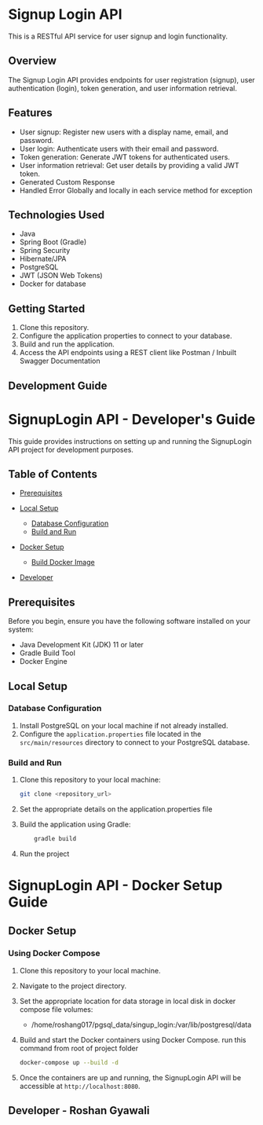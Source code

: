 # Signup Login API

This is a RESTful API service for user signup and login functionality.

## Overview

The Signup Login API provides endpoints for user registration (signup), user authentication (login), token generation, and user information retrieval.

## Features

- User signup: Register new users with a display name, email, and password.
- User login: Authenticate users with their email and password.
- Token generation: Generate JWT tokens for authenticated users.
- User information retrieval: Get user details by providing a valid JWT token.
- Generated Custom Response
- Handled Error Globally and locally in each service method for exception

## Technologies Used

- Java
- Spring Boot (Gradle)
- Spring Security
- Hibernate/JPA
- PostgreSQL 
- JWT (JSON Web Tokens)
- Docker for database 

## Getting Started

1. Clone this repository.
2. Configure the application properties to connect to your database.
3. Build and run the application.
4. Access the API endpoints using a REST client like Postman / Inbuilt Swagger Documentation

## Development Guide 


# SignupLogin API - Developer's Guide

This guide provides instructions on setting up and running the SignupLogin API project for development purposes.

## Table of Contents

- [Prerequisites](#prerequisites)
- [Local Setup](#local-setup)
    - [Database Configuration](#database-configuration)
    - [Build and Run](#build-and-run)
- [Docker Setup](#docker-setup)
    - [Build Docker Image](#build-docker-image)
 
- [Developer](#license)

## Prerequisites

Before you begin, ensure you have the following software installed on your system:

- Java Development Kit (JDK) 11 or later
- Gradle Build Tool
- Docker Engine

## Local Setup

### Database Configuration

1. Install PostgreSQL on your local machine if not already installed.
2. Configure the `application.properties` file located in the `src/main/resources` directory to connect to your PostgreSQL database.

### Build and Run

1. Clone this repository to your local machine:

   ```bash
   git clone <repository_url>


2. Set the appropriate details on the application.properties file
   
3. Build the application using Gradle:
    ```bash
        gradle build
4. Run the project 

# SignupLogin API - Docker Setup Guide

## Docker Setup

### Using Docker Compose

1. Clone this repository to your local machine.

2. Navigate to the project directory.
3.  Set the appropriate location for data storage in local disk in docker compose file 
     volumes:
    - /home/roshang017/pgsql_data/singup_login:/var/lib/postgresql/data

4. Build and start the Docker containers using Docker Compose.
    run this command from root of project folder
    ```bash
   docker-compose up --build -d


5. Once the containers are up and running, the SignupLogin API will be accessible at `http://localhost:8080`.



 ## Developer - Roshan Gyawali
